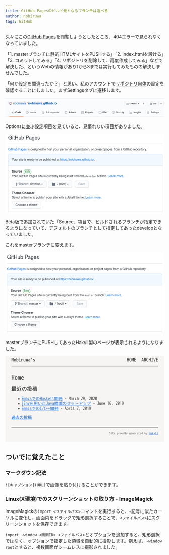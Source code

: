 ```yaml
---
title: GitHub Pagesのビルド元となるブランチは選べる
author: nobiruwa
tags: GitHub
---
```


久々にこの[GitHub Pages](https://nobiruwa.github.io/)を閲覧しようとしたところ、404エラーで見られなくなっていました。

「1. masterブランチに静的HTMLサイトをPUSHする」「2. index.htmlを設ける」「3. コミットしてみる」「4. リポジトリを削除して、再度作成してみる」などで解決した、というWebの情報があり1から3までは実行してみたものの解決しませんでした。

「何か設定を間違ったか？」と思い、私のアカウントで[リポジトリ自体](https://github.com/nobiruwa/nobiruwa.github.io)の設定を確認することにしました。まずSettingsタブに遷移します。

![Settingsタブ](/images/2020-08-09-github-pages-settings-icon.png)

Optionsに並ぶ設定項目を見ていると、見慣れない項目がありました。

![GitHub Pages の設定項目(デフォルトのブランチdevelopがビルドのソース)](/images/2020-08-09-github-pages-settings.png)

Beta版で追加されていた「Source」項目で、ビルドされるブランチが指定できるようになっていて、デフォルトのブランチとして指定してあったdevelopとなっていました。

これをmasterブランチに変えます。

![GitHub Pages の設定項目(masterブランチをビルドのソースにする)](/images/2020-08-09-github-pages-settings-after-save.png)

masterブランチにPUSHしてあったHakyll製のページが表示されるようになりました。

![GitHub Page](/images/2020-08-09-github-pages-site-index-page.png)

## ついでに覚えたこと

### マークダウン記法

`![キャプション](URL)`で画像を貼り付けることができます。

### Linux(X環境)でのスクリーンショットの取り方 - ImageMagick

ImageMagickの`import <ファイルパス>`コマンドを実行すると、`+`記号に似たカーソルに変化し、画面内をドラッグで矩形選択することで、`<ファイルパス>`にスクリーンショットを保存できます。

`import -window <画面ID> <ファイルパス>`とオプションを追加すると、矩形選択ではなく、オプションで指定した領域を自動的に撮影します。例えば、`-window root`とすると、複数画面がシームレスに撮影されました。
